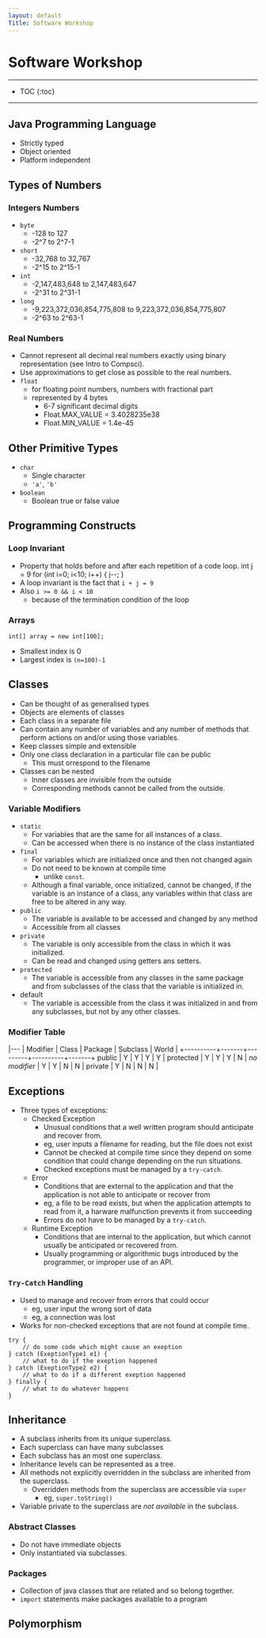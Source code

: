 ```yaml
---
layout: default
Title: Software Workshop
---
```


# Software Workshop

* * *
* TOC
{:toc}
* * *

## Java Programming Language
- Strictly typed
- Object oriented
- Platform independent

## Types of Numbers
### Integers Numbers
- `byte`
	- -128 to 127
	- -2^7 to 2^7-1
- `short`
	- -32,768 to 32,767
	- -2^15 to 2^15-1
- `int`
	- -2,147,483,648 to 2,147,483,647
	- -2^31 to 2^31-1
- `long`
	- -9,223,372,036,854,775,808 to 9,223,372,036,854,775,807
	- -2^63 to 2^63-1

### Real Numbers
- Cannot represent all decimal real numbers exactly using binary representation 
  (see Intro to Compsci).
- Use approximations to get close as possible to the real numbers.
- `float`
	- for floating point numbers, numbers with fractional part
	- represented by 4 bytes
		- 6-7 significant decimal digits
		- Float.MAX_VALUE = 3.4028235e38
		- Float.MIN_VALUE = 1.4e-45


## Other Primitive Types
- `char`
	- Single character
	- `'a'`, `'b'`
- `boolean`
	- Boolean true or false value

## Programming Constructs

### Loop Invariant
- Property that holds before and after each repetition of a code loop.
    int j = 9
    for (int i=0; i<10; i++) {
        j--;
    }
- A loop invariant is the fact that `i + j = 9`
- Also `i >= 0 && i < 10`
	- because of the termination condition of the loop

### Arrays
    int[] array = new int[100];
- Smallest index is 0
- Largest index is `(n=100)-1`

## Classes
- Can be thought of as generalised types
- Objects are elements of classes
- Each class in a separate file
- Can contain any number of variables and any number of methods that perform 
  actions on and/or using those variables.
- Keep classes simple and extensible
- Only one class declaration in a particular file can be public
	- This must orrespond to the filename
- Classes can be nested
	- Inner classes are invisible from the outside
	- Corresponding methods cannot be called from the outside.

### Variable Modifiers
- `static`
	- For variables that are the same for all instances of a class.
	- Can be accessed when there is no instance of the class instantiated
- `final`
	- For variables which are initialized once and then not changed again
	- Do not need to be known at compile time
		- unlike `const`.
	- Although a final variable, once initialized, cannot be changed, if the 
	  variable is an instance of a class, any variables within that class are 
	  free to be altered in any way.
- `public`
	- The variable is available to be accessed and changed by any method
	- Accessible from all classes
- `private`
	- The variable is only accessible from the class in which it was 
	  initialized.
	- Can be read and changed using getters ans setters.
- `protected`
	- The variable is accessible from any classes in the same package and from 
	  subclasses of the class that the variable is initialized in.
- default
	- The variable is accessible from the class it was initialized in and from 
	  any subclasses, but not by any other classes.

### Modifier Table
|---
| Modifier | Class | Package | Subclass | World |
+----------+-------+---------+----------+-------+
public        | Y | Y | Y | Y |
protected     | Y | Y | Y | N |
*no modifier* | Y | Y | N | N |
private       | Y | N | N | N |

## Exceptions
- Three types of exceptions:
	- Checked Exception
		- Unusual conditions that a well written program should anticipate and 
		  recover from.
		- eg, user inputs a filename for reading, but the file does not exist
		- Cannot be checked at compile time since they depend on some condition 
		  that could change depending on the run situations.
		- Checked exceptions must be managed by a `try-catch`.
	- Error
		- Conditions that are external to the application and that the 
		  application is not able to anticipate or recover from
		- eg, a file to be read exists, but when the application attempts to 
		  read from it, a harware malfunction prevents it from succeeding
		- Errors do not have to be managed by a `try-catch`.
	- Runtime Exception
		- Conditions that are internal to the application, but which cannot 
		  usually be anticipated or recovered from.
		- Usually programming or algorithmic bugs introduced by the programmer, 
		  or improper use of an API.

### `Try-Catch` Handling
- Used to manage and recover from errors that could occur
	- eg, user input the wrong sort of data
	- eg, a connection was lost
- Works for non-checked exceptions that are not found at compile time.
```
try {
	// do some code which might cause an exeption
} catch (ExeptionType1 e1) {
	// what to do if the exeption happened
} catch (ExeptionType2 e2) {
	// what to do if a different exeption happened
} finally {
	// what to do whatever happens
}
```

## Inheritance
- A subclass inherits from its *unique* superclass.
- Each superclass can have many subclasses
- Each subclass has an most one superclass.
- Inheritance levels can be represented as a tree.
- All methods not explicitly overridden in the subclass are inherited from the 
  superclass.
	- Overridden methods from the superclass are accessible via `super`
		- eg, `super.toString()`
- Variable private to the superclass are *not available* in the subclass.

### Abstract Classes
- Do not have immediate objects
- Only instantiated via subclasses.

### Packages
- Collection of java classes that are related and so belong together.
- `import` statements make packages available to a program

## Polymorphism
